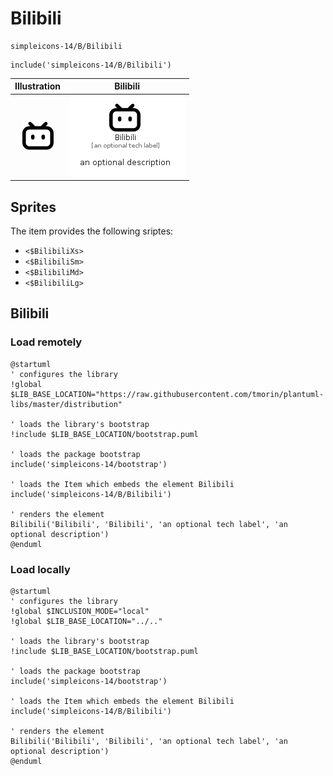 # Bilibili


```text
simpleicons-14/B/Bilibili
```

```text
include('simpleicons-14/B/Bilibili')
```



| Illustration | Bilibili |
| :---: | :---: |
| ![illustration for Illustration](../../simpleicons-14/B/Bilibili.png) | ![illustration for Bilibili](../../simpleicons-14/B/Bilibili.Local.png) |



## Sprites
The item provides the following sriptes:

- `<$BilibiliXs>`
- `<$BilibiliSm>`
- `<$BilibiliMd>`
- `<$BilibiliLg>`





## Bilibili

### Load remotely
```plantuml
@startuml
' configures the library
!global $LIB_BASE_LOCATION="https://raw.githubusercontent.com/tmorin/plantuml-libs/master/distribution"

' loads the library's bootstrap
!include $LIB_BASE_LOCATION/bootstrap.puml

' loads the package bootstrap
include('simpleicons-14/bootstrap')

' loads the Item which embeds the element Bilibili
include('simpleicons-14/B/Bilibili')

' renders the element
Bilibili('Bilibili', 'Bilibili', 'an optional tech label', 'an optional description')
@enduml
```

### Load locally
```plantuml
@startuml
' configures the library
!global $INCLUSION_MODE="local"
!global $LIB_BASE_LOCATION="../.."

' loads the library's bootstrap
!include $LIB_BASE_LOCATION/bootstrap.puml

' loads the package bootstrap
include('simpleicons-14/bootstrap')

' loads the Item which embeds the element Bilibili
include('simpleicons-14/B/Bilibili')

' renders the element
Bilibili('Bilibili', 'Bilibili', 'an optional tech label', 'an optional description')
@enduml
```

